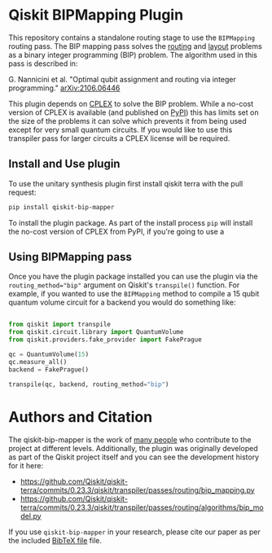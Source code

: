 # Qiskit BIPMapping Plugin

This repository contains a standalone routing stage to use the ``BIPMapping``
routing pass. The BIP mapping pass solves the
[routing](https://qiskit.org/documentation/apidoc/transpiler.html#routing-stage)
and [layout](https://qiskit.org/documentation/apidoc/transpiler.html#layout-stage)
problems as a binary integer programming (BIP) problem. The algorithm used
in this pass is described in:

G. Nannicini et al. "Optimal qubit assignment and routing via integer programming."
[arXiv:2106.06446](https://arxiv.org/abs/2106.06446)

This plugin depends on [CPLEX](https://www.ibm.com/products/ilog-cplex-optimization-studio)
to solve the BIP problem. While a no-cost version of CPLEX is available (and published on
[PyPI](https://pypi.org/project/cplex/)) this has limits set on the size of the problems
it can solve which prevents it from being used except for very small quantum circuits. If
you would like to use this transpiler pass for larger circuits a CPLEX license will be
required.


## Install and Use plugin

To use the unitary synthesis plugin first install qiskit terra with the pull
request:

```bash
pip install qiskit-bip-mapper
```
To install the plugin package. As part of the install process `pip` will install
the no-cost version of CPLEX from PyPI, if you're going to use a 

## Using BIPMapping pass

Once you have the plugin package installed you can use the plugin via the
`routing_method="bip"` argument on Qiskit's `transpile()` function. For example,
if you wanted to use the `BIPMapping` method to compile a 15 qubit quantum
volume circuit for a backend you would do something like:

```python

from qiskit import transpile
from qiskit.circuit.library import QuantumVolume
from qiskit.providers.fake_provider import FakePrague

qc = QuantumVolume(15)
qc.measure_all()
backend = FakePrague()

transpile(qc, backend, routing_method="bip")
```

# Authors and Citation

The qiskit-bip-mapper is the work of [many people](https://github.com/qiskit-community/qiskit-bip-mapper/graphs/contributors)
who contribute to the project at different levels. Additionally, the plugin was
originally developed as part of the Qiskit project itself and you can see the
development history for it here:
<!-- update links to 0.24.0 release once available -->

- https://github.com/Qiskit/qiskit-terra/commits/0.23.3/qiskit/transpiler/passes/routing/bip_mapping.py
- https://github.com/Qiskit/qiskit-terra/commits/0.23.3/qiskit/transpiler/passes/routing/algorithms/bip_model.py

If you use `qiskit-bip-mapper` in your research, please cite our paper as per the included [BibTeX file](CITATION.bib) file.

